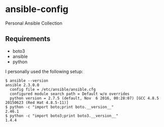 # ansible-config
Personal Ansible Collection

## Requirements

- boto3
- ansible
- python

I personally used the following setup:

```
$ ansible --version
ansible 2.3.0.0
  config file = /etc/ansible/ansible.cfg
  configured module search path = Default w/o overrides
  python version = 2.7.5 (default, Nov  6 2016, 00:28:07) [GCC 4.8.5 20150623 (Red Hat 4.8.5-11)]
$ python -c "import boto;print boto.__version__"
2.46.1
$ python -c "import boto3;print boto3.__version__"
1.4.4
```



